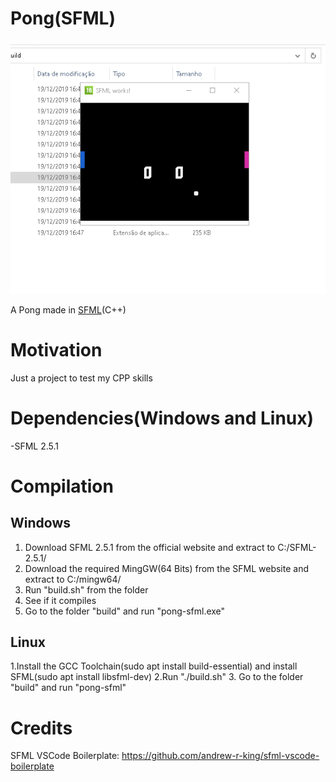 # Pong(SFML)

![Alt text](/ponggif.gif?raw=true "Game")

A Pong made in <a href="https://www.sfml-dev.org/">SFML</a>(C++)

# Motivation

Just a project to test my CPP skills

# Dependencies(Windows and Linux)
-SFML 2.5.1

# Compilation
## Windows
1. Download SFML 2.5.1 from the official website and extract to C:/SFML-2.5.1/
2. Download the required MingGW(64 Bits) from the SFML website and extract to C:/mingw64/
3. Run "build.sh" from the folder
4. See if it compiles
5. Go to the folder "build" and run "pong-sfml.exe"

## Linux
1.Install the GCC Toolchain(sudo apt install build-essential) and install SFML(sudo apt install libsfml-dev)
2.Run "./build.sh"
3. Go to the folder "build" and run "pong-sfml"

# Credits
SFML VSCode Boilerplate: https://github.com/andrew-r-king/sfml-vscode-boilerplate

